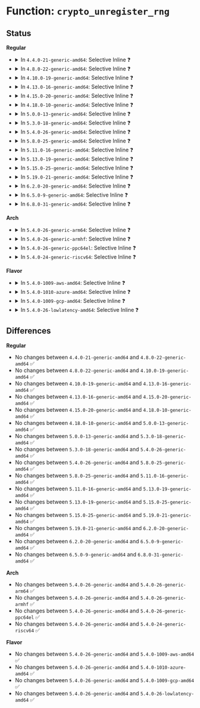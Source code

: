 # Function: <code>crypto_unregister_rng</code>

## Status
<b>Regular</b>
<ul>
<li>
<details>
<summary>In <code>4.4.0-21-generic-amd64</code>: Selective Inline ❓</summary>

```c
void crypto_unregister_rng(struct rng_alg * alg)
```

```json
{
  "name": "crypto_unregister_rng",
  "collision_type": "Unique Global",
  "inline_type": "Selective",
  "funcs": [
    {
      "addr": 18446744071582694768,
      "name": "crypto_unregister_rng",
      "external": true,
      "loc": "crypto/rng.c:200",
      "file": "crypto/rng.c",
      "inline": "not declared, inlined",
      "caller_inline": [
        "crypto/rng.c:crypto_register_rngs",
        "crypto/rng.c:crypto_unregister_rngs"
      ],
      "caller_func": []
    }
  ],
  "symbols": [
    {
      "addr": 18446744071582694768,
      "name": "crypto_unregister_rng",
      "section": ".text",
      "bind": "STB_GLOBAL",
      "size": 20
    }
  ]
}
```
</details>
</li>
<li>
<details>
<summary>In <code>4.8.0-22-generic-amd64</code>: Selective Inline ❓</summary>

```c
void crypto_unregister_rng(struct rng_alg * alg)
```

```json
{
  "name": "crypto_unregister_rng",
  "collision_type": "Unique Global",
  "inline_type": "Selective",
  "funcs": [
    {
      "addr": 18446744071582955236,
      "name": "crypto_unregister_rng",
      "external": true,
      "loc": "crypto/rng.c:200",
      "file": "crypto/rng.c",
      "inline": "not declared, inlined",
      "caller_inline": [
        "crypto/rng.c:crypto_unregister_rngs",
        "crypto/rng.c:crypto_register_rngs"
      ],
      "caller_func": [
        "crypto/jitterentropy-kcapi.c:jent_mod_exit"
      ]
    }
  ],
  "symbols": [
    {
      "addr": 18446744071582954944,
      "name": "crypto_unregister_rng",
      "section": ".text",
      "bind": "STB_GLOBAL",
      "size": 20
    }
  ]
}
```
</details>
</li>
<li>
<details>
<summary>In <code>4.10.0-19-generic-amd64</code>: Selective Inline ❓</summary>

```c
void crypto_unregister_rng(struct rng_alg * alg)
```

```json
{
  "name": "crypto_unregister_rng",
  "collision_type": "Unique Global",
  "inline_type": "Selective",
  "funcs": [
    {
      "addr": 18446744071583059508,
      "name": "crypto_unregister_rng",
      "external": true,
      "loc": "crypto/rng.c:200",
      "file": "crypto/rng.c",
      "inline": "not declared, inlined",
      "caller_inline": [
        "crypto/rng.c:crypto_unregister_rngs",
        "crypto/rng.c:crypto_register_rngs"
      ],
      "caller_func": [
        "crypto/jitterentropy-kcapi.c:jent_mod_exit"
      ]
    }
  ],
  "symbols": [
    {
      "addr": 18446744071583059216,
      "name": "crypto_unregister_rng",
      "section": ".text",
      "bind": "STB_GLOBAL",
      "size": 20
    }
  ]
}
```
</details>
</li>
<li>
<details>
<summary>In <code>4.13.0-16-generic-amd64</code>: Selective Inline ❓</summary>

```c
void crypto_unregister_rng(struct rng_alg * alg)
```

```json
{
  "name": "crypto_unregister_rng",
  "collision_type": "Unique Global",
  "inline_type": "Selective",
  "funcs": [
    {
      "addr": 18446744071583114756,
      "name": "crypto_unregister_rng",
      "external": true,
      "loc": "crypto/rng.c:196",
      "file": "crypto/rng.c",
      "inline": "not declared, inlined",
      "caller_inline": [
        "crypto/rng.c:crypto_unregister_rngs",
        "crypto/rng.c:crypto_register_rngs"
      ],
      "caller_func": [
        "crypto/jitterentropy-kcapi.c:jent_mod_exit"
      ]
    }
  ],
  "symbols": [
    {
      "addr": 18446744071583114352,
      "name": "crypto_unregister_rng",
      "section": ".text",
      "bind": "STB_GLOBAL",
      "size": 20
    }
  ]
}
```
</details>
</li>
<li>
<details>
<summary>In <code>4.15.0-20-generic-amd64</code>: Selective Inline ❓</summary>

```c
void crypto_unregister_rng(struct rng_alg * alg)
```

```json
{
  "name": "crypto_unregister_rng",
  "collision_type": "Unique Global",
  "inline_type": "Selective",
  "funcs": [
    {
      "addr": 18446744071583288724,
      "name": "crypto_unregister_rng",
      "external": true,
      "loc": "crypto/rng.c:198",
      "file": "crypto/rng.c",
      "inline": "not declared, inlined",
      "caller_inline": [
        "crypto/rng.c:crypto_unregister_rngs",
        "crypto/rng.c:crypto_register_rngs"
      ],
      "caller_func": [
        "crypto/jitterentropy-kcapi.c:jent_mod_exit"
      ]
    }
  ],
  "symbols": [
    {
      "addr": 18446744071583288320,
      "name": "crypto_unregister_rng",
      "section": ".text",
      "bind": "STB_GLOBAL",
      "size": 20
    }
  ]
}
```
</details>
</li>
<li>
<details>
<summary>In <code>4.18.0-10-generic-amd64</code>: Selective Inline ❓</summary>

```c
void crypto_unregister_rng(struct rng_alg * alg)
```

```json
{
  "name": "crypto_unregister_rng",
  "collision_type": "Unique Global",
  "inline_type": "Selective",
  "funcs": [
    {
      "addr": 18446744071583497092,
      "name": "crypto_unregister_rng",
      "external": true,
      "loc": "crypto/rng.c:198",
      "file": "crypto/rng.c",
      "inline": "not declared, inlined",
      "caller_inline": [
        "crypto/rng.c:crypto_unregister_rngs",
        "crypto/rng.c:crypto_register_rngs"
      ],
      "caller_func": [
        "crypto/jitterentropy-kcapi.c:jent_mod_exit"
      ]
    }
  ],
  "symbols": [
    {
      "addr": 18446744071583496752,
      "name": "crypto_unregister_rng",
      "section": ".text",
      "bind": "STB_GLOBAL",
      "size": 20
    }
  ]
}
```
</details>
</li>
<li>
<details>
<summary>In <code>5.0.0-13-generic-amd64</code>: Selective Inline ❓</summary>

```c
void crypto_unregister_rng(struct rng_alg * alg)
```

```json
{
  "name": "crypto_unregister_rng",
  "collision_type": "Unique Global",
  "inline_type": "Selective",
  "funcs": [
    {
      "addr": 18446744071583618402,
      "name": "crypto_unregister_rng",
      "external": true,
      "loc": "crypto/rng.c:197",
      "file": "crypto/rng.c",
      "inline": "not declared, inlined",
      "caller_inline": [
        "crypto/rng.c:crypto_unregister_rngs",
        "crypto/rng.c:crypto_register_rngs"
      ],
      "caller_func": [
        "crypto/jitterentropy-kcapi.c:jent_mod_exit"
      ]
    }
  ],
  "symbols": [
    {
      "addr": 18446744071583618064,
      "name": "crypto_unregister_rng",
      "section": ".text",
      "bind": "STB_GLOBAL",
      "size": 20
    }
  ]
}
```
</details>
</li>
<li>
<details>
<summary>In <code>5.3.0-18-generic-amd64</code>: Selective Inline ❓</summary>

```c
void crypto_unregister_rng(struct rng_alg * alg)
```

```json
{
  "name": "crypto_unregister_rng",
  "collision_type": "Unique Global",
  "inline_type": "Selective",
  "funcs": [
    {
      "addr": 18446744071583805154,
      "name": "crypto_unregister_rng",
      "external": true,
      "loc": "crypto/rng.c:192",
      "file": "crypto/rng.c",
      "inline": "not declared, inlined",
      "caller_inline": [
        "crypto/rng.c:crypto_unregister_rngs",
        "crypto/rng.c:crypto_register_rngs"
      ],
      "caller_func": [
        "crypto/jitterentropy-kcapi.c:jent_mod_exit"
      ]
    }
  ],
  "symbols": [
    {
      "addr": 18446744071583804816,
      "name": "crypto_unregister_rng",
      "section": ".text",
      "bind": "STB_GLOBAL",
      "size": 20
    }
  ]
}
```
</details>
</li>
<li>
<details>
<summary>In <code>5.4.0-26-generic-amd64</code>: Selective Inline ❓</summary>

```c
void crypto_unregister_rng(struct rng_alg * alg)
```

```json
{
  "name": "crypto_unregister_rng",
  "collision_type": "Unique Global",
  "inline_type": "Selective",
  "funcs": [
    {
      "addr": 18446744071583906994,
      "name": "crypto_unregister_rng",
      "external": true,
      "loc": "crypto/rng.c:192",
      "file": "crypto/rng.c",
      "inline": "not declared, inlined",
      "caller_inline": [
        "crypto/rng.c:crypto_unregister_rngs",
        "crypto/rng.c:crypto_register_rngs"
      ],
      "caller_func": [
        "crypto/jitterentropy-kcapi.c:jent_mod_exit"
      ]
    }
  ],
  "symbols": [
    {
      "addr": 18446744071583906656,
      "name": "crypto_unregister_rng",
      "section": ".text",
      "bind": "STB_GLOBAL",
      "size": 20
    }
  ]
}
```
</details>
</li>
<li>
<details>
<summary>In <code>5.8.0-25-generic-amd64</code>: Selective Inline ❓</summary>

```c
void crypto_unregister_rng(struct rng_alg * alg)
```

```json
{
  "name": "crypto_unregister_rng",
  "collision_type": "Unique Global",
  "inline_type": "Selective",
  "funcs": [
    {
      "addr": 18446744071584296226,
      "name": "crypto_unregister_rng",
      "external": true,
      "loc": "crypto/rng.c:196",
      "file": "crypto/rng.c",
      "inline": "not declared, inlined",
      "caller_inline": [
        "crypto/rng.c:crypto_unregister_rngs",
        "crypto/rng.c:crypto_register_rngs"
      ],
      "caller_func": [
        "crypto/jitterentropy-kcapi.c:jent_mod_exit"
      ]
    }
  ],
  "symbols": [
    {
      "addr": 18446744071584296160,
      "name": "crypto_unregister_rng",
      "section": ".text",
      "bind": "STB_GLOBAL",
      "size": 20
    }
  ]
}
```
</details>
</li>
<li>
<details>
<summary>In <code>5.11.0-16-generic-amd64</code>: Selective Inline ❓</summary>

```c
void crypto_unregister_rng(struct rng_alg * alg)
```

```json
{
  "name": "crypto_unregister_rng",
  "collision_type": "Unique Global",
  "inline_type": "Selective",
  "funcs": [
    {
      "addr": 18446744071584414866,
      "name": "crypto_unregister_rng",
      "external": true,
      "loc": "crypto/rng.c:196",
      "file": "crypto/rng.c",
      "inline": "not declared, inlined",
      "caller_inline": [
        "crypto/rng.c:crypto_unregister_rngs",
        "crypto/rng.c:crypto_register_rngs"
      ],
      "caller_func": [
        "crypto/jitterentropy-kcapi.c:jent_mod_exit"
      ]
    }
  ],
  "symbols": [
    {
      "addr": 18446744071584414800,
      "name": "crypto_unregister_rng",
      "section": ".text",
      "bind": "STB_GLOBAL",
      "size": 20
    }
  ]
}
```
</details>
</li>
<li>
<details>
<summary>In <code>5.13.0-19-generic-amd64</code>: Selective Inline ❓</summary>

```c
void crypto_unregister_rng(struct rng_alg * alg)
```

```json
{
  "name": "crypto_unregister_rng",
  "collision_type": "Unique Global",
  "inline_type": "Selective",
  "funcs": [
    {
      "addr": 18446744071584450178,
      "name": "crypto_unregister_rng",
      "external": true,
      "loc": "crypto/rng.c:192",
      "file": "crypto/rng.c",
      "inline": "not declared, inlined",
      "caller_inline": [
        "crypto/rng.c:crypto_unregister_rngs",
        "crypto/rng.c:crypto_register_rngs"
      ],
      "caller_func": [
        "crypto/jitterentropy-kcapi.c:jent_mod_exit"
      ]
    }
  ],
  "symbols": [
    {
      "addr": 18446744071584450112,
      "name": "crypto_unregister_rng",
      "section": ".text",
      "bind": "STB_GLOBAL",
      "size": 20
    }
  ]
}
```
</details>
</li>
<li>
<details>
<summary>In <code>5.15.0-25-generic-amd64</code>: Selective Inline ❓</summary>

```c
void crypto_unregister_rng(struct rng_alg * alg)
```

```json
{
  "name": "crypto_unregister_rng",
  "collision_type": "Unique Global",
  "inline_type": "Selective",
  "funcs": [
    {
      "addr": 18446744071584848178,
      "name": "crypto_unregister_rng",
      "external": true,
      "loc": "crypto/rng.c:192",
      "file": "crypto/rng.c",
      "inline": "not declared, inlined",
      "caller_inline": [
        "crypto/rng.c:crypto_unregister_rngs",
        "crypto/rng.c:crypto_register_rngs"
      ],
      "caller_func": [
        "crypto/jitterentropy-kcapi.c:jent_mod_exit"
      ]
    }
  ],
  "symbols": [
    {
      "addr": 18446744071584848112,
      "name": "crypto_unregister_rng",
      "section": ".text",
      "bind": "STB_GLOBAL",
      "size": 20
    }
  ]
}
```
</details>
</li>
<li>
<details>
<summary>In <code>5.19.0-21-generic-amd64</code>: Selective Inline ❓</summary>

```c
void crypto_unregister_rng(struct rng_alg * alg)
```

```json
{
  "name": "crypto_unregister_rng",
  "collision_type": "Unique Global",
  "inline_type": "Selective",
  "funcs": [
    {
      "addr": 18446744071585541826,
      "name": "crypto_unregister_rng",
      "external": true,
      "loc": "crypto/rng.c:192",
      "file": "crypto/rng.c",
      "inline": "not declared, inlined",
      "caller_inline": [
        "crypto/rng.c:crypto_unregister_rngs",
        "crypto/rng.c:crypto_register_rngs"
      ],
      "caller_func": [
        "crypto/jitterentropy-kcapi.c:jent_mod_exit"
      ]
    }
  ],
  "symbols": [
    {
      "addr": 18446744071585541760,
      "name": "crypto_unregister_rng",
      "section": ".text",
      "bind": "STB_GLOBAL",
      "size": 26
    }
  ]
}
```
</details>
</li>
<li>
<details>
<summary>In <code>6.2.0-20-generic-amd64</code>: Selective Inline ❓</summary>

```c
void crypto_unregister_rng(struct rng_alg * alg)
```

```json
{
  "name": "crypto_unregister_rng",
  "collision_type": "Unique Global",
  "inline_type": "Selective",
  "funcs": [
    {
      "addr": 18446744071586304226,
      "name": "crypto_unregister_rng",
      "external": true,
      "loc": "crypto/rng.c:192",
      "file": "crypto/rng.c",
      "inline": "not declared, inlined",
      "caller_inline": [
        "crypto/rng.c:crypto_unregister_rngs",
        "crypto/rng.c:crypto_register_rngs"
      ],
      "caller_func": [
        "crypto/jitterentropy-kcapi.c:jent_mod_exit"
      ]
    }
  ],
  "symbols": [
    {
      "addr": 18446744071586304144,
      "name": "crypto_unregister_rng",
      "section": ".text",
      "bind": "STB_GLOBAL",
      "size": 26
    }
  ]
}
```
</details>
</li>
<li>
<details>
<summary>In <code>6.5.0-9-generic-amd64</code>: Selective Inline ❓</summary>

```c
void crypto_unregister_rng(struct rng_alg * alg)
```

```json
{
  "name": "crypto_unregister_rng",
  "collision_type": "Unique Global",
  "inline_type": "Selective",
  "funcs": [
    {
      "addr": 18446744071586548324,
      "name": "crypto_unregister_rng",
      "external": true,
      "loc": "crypto/rng.c:219",
      "file": "crypto/rng.c",
      "inline": "not declared, inlined",
      "caller_inline": [
        "crypto/rng.c:crypto_unregister_rngs",
        "crypto/rng.c:crypto_register_rngs"
      ],
      "caller_func": [
        "crypto/jitterentropy-kcapi.c:jent_mod_exit"
      ]
    }
  ],
  "symbols": [
    {
      "addr": 18446744071586547984,
      "name": "crypto_unregister_rng",
      "section": ".text",
      "bind": "STB_GLOBAL",
      "size": 26
    }
  ]
}
```
</details>
</li>
<li>
<details>
<summary>In <code>6.8.0-31-generic-amd64</code>: Selective Inline ❓</summary>

```c
void crypto_unregister_rng(struct rng_alg * alg)
```

```json
{
  "name": "crypto_unregister_rng",
  "collision_type": "Unique Global",
  "inline_type": "Selective",
  "funcs": [
    {
      "addr": 18446744071586818404,
      "name": "crypto_unregister_rng",
      "external": true,
      "loc": "crypto/rng.c:219",
      "file": "crypto/rng.c",
      "inline": "not declared, inlined",
      "caller_inline": [
        "crypto/rng.c:crypto_unregister_rngs",
        "crypto/rng.c:crypto_register_rngs"
      ],
      "caller_func": [
        "crypto/jitterentropy-kcapi.c:jent_mod_exit"
      ]
    }
  ],
  "symbols": [
    {
      "addr": 18446744071586818064,
      "name": "crypto_unregister_rng",
      "section": ".text",
      "bind": "STB_GLOBAL",
      "size": 26
    }
  ]
}
```
</details>
</li>
</ul>
<b>Arch</b>
<ul>
<li>
<details>
<summary>In <code>5.4.0-26-generic-arm64</code>: Selective Inline ❓</summary>

```c
void crypto_unregister_rng(struct rng_alg * alg)
```

```json
{
  "name": "crypto_unregister_rng",
  "collision_type": "Unique Global",
  "inline_type": "Selective",
  "funcs": [
    {
      "addr": 18446603336495728440,
      "name": "crypto_unregister_rng",
      "external": true,
      "loc": "crypto/rng.c:192",
      "file": "crypto/rng.c",
      "inline": "not declared, inlined",
      "caller_inline": [
        "crypto/rng.c:crypto_unregister_rngs",
        "crypto/rng.c:crypto_register_rngs"
      ],
      "caller_func": [
        "crypto/jitterentropy-kcapi.c:jent_mod_exit"
      ]
    }
  ],
  "symbols": [
    {
      "addr": 18446603336495728088,
      "name": "crypto_unregister_rng",
      "section": ".text",
      "bind": "STB_GLOBAL",
      "size": 44
    }
  ]
}
```
</details>
</li>
<li>
<details>
<summary>In <code>5.4.0-26-generic-armhf</code>: Selective Inline ❓</summary>

```c
void crypto_unregister_rng(struct rng_alg * alg)
```

```json
{
  "name": "crypto_unregister_rng",
  "collision_type": "Unique Global",
  "inline_type": "Selective",
  "funcs": [
    {
      "addr": 3229081832,
      "name": "crypto_unregister_rng",
      "external": true,
      "loc": "crypto/rng.c:192",
      "file": "crypto/rng.c",
      "inline": "not declared, inlined",
      "caller_inline": [
        "crypto/rng.c:crypto_unregister_rngs",
        "crypto/rng.c:crypto_register_rngs"
      ],
      "caller_func": [
        "crypto/jitterentropy-kcapi.c:jent_mod_exit"
      ]
    }
  ],
  "symbols": [
    {
      "addr": 3229081564,
      "name": "crypto_unregister_rng",
      "section": ".text",
      "bind": "STB_GLOBAL",
      "size": 32
    }
  ]
}
```
</details>
</li>
<li>
<details>
<summary>In <code>5.4.0-26-generic-ppc64el</code>: Selective Inline ❓</summary>

```c
void crypto_unregister_rng(struct rng_alg * alg)
```

```json
{
  "name": "crypto_unregister_rng",
  "collision_type": "Unique Global",
  "inline_type": "Selective",
  "funcs": [
    {
      "addr": 13835058055289883264,
      "name": "crypto_unregister_rng",
      "external": true,
      "loc": "crypto/rng.c:192",
      "file": "crypto/rng.c",
      "inline": "not declared, inlined",
      "caller_inline": [
        "crypto/rng.c:crypto_unregister_rngs",
        "crypto/rng.c:crypto_register_rngs"
      ],
      "caller_func": [
        "crypto/jitterentropy-kcapi.c:jent_mod_exit"
      ]
    }
  ],
  "symbols": [
    {
      "addr": 13835058055289882768,
      "name": "crypto_unregister_rng",
      "section": ".text",
      "bind": "STB_GLOBAL",
      "size": 56
    }
  ]
}
```
</details>
</li>
<li>
<details>
<summary>In <code>5.4.0-24-generic-riscv64</code>: Selective Inline ❓</summary>

```c
void crypto_unregister_rng(struct rng_alg * alg)
```

```json
{
  "name": "crypto_unregister_rng",
  "collision_type": "Unique Global",
  "inline_type": "Selective",
  "funcs": [
    {
      "addr": 18446743936274879374,
      "name": "crypto_unregister_rng",
      "external": true,
      "loc": "crypto/rng.c:192",
      "file": "crypto/rng.c",
      "inline": "not declared, inlined",
      "caller_inline": [
        "crypto/rng.c:crypto_unregister_rngs",
        "crypto/rng.c:crypto_register_rngs"
      ],
      "caller_func": [
        "crypto/jitterentropy-kcapi.c:jent_mod_exit"
      ]
    }
  ],
  "symbols": [
    {
      "addr": 18446743936274879094,
      "name": "crypto_unregister_rng",
      "section": ".text",
      "bind": "STB_GLOBAL",
      "size": 44
    }
  ]
}
```
</details>
</li>
</ul>
<b>Flavor</b>
<ul>
<li>
<details>
<summary>In <code>5.4.0-1009-aws-amd64</code>: Selective Inline ❓</summary>

```c
void crypto_unregister_rng(struct rng_alg * alg)
```

```json
{
  "name": "crypto_unregister_rng",
  "collision_type": "Unique Global",
  "inline_type": "Selective",
  "funcs": [
    {
      "addr": 18446744071583875730,
      "name": "crypto_unregister_rng",
      "external": true,
      "loc": "crypto/rng.c:192",
      "file": "crypto/rng.c",
      "inline": "not declared, inlined",
      "caller_inline": [
        "crypto/rng.c:crypto_unregister_rngs",
        "crypto/rng.c:crypto_register_rngs"
      ],
      "caller_func": [
        "crypto/jitterentropy-kcapi.c:jent_mod_exit"
      ]
    }
  ],
  "symbols": [
    {
      "addr": 18446744071583875392,
      "name": "crypto_unregister_rng",
      "section": ".text",
      "bind": "STB_GLOBAL",
      "size": 20
    }
  ]
}
```
</details>
</li>
<li>
<details>
<summary>In <code>5.4.0-1010-azure-amd64</code>: Selective Inline ❓</summary>

```c
void crypto_unregister_rng(struct rng_alg * alg)
```

```json
{
  "name": "crypto_unregister_rng",
  "collision_type": "Unique Global",
  "inline_type": "Selective",
  "funcs": [
    {
      "addr": 18446744071583812786,
      "name": "crypto_unregister_rng",
      "external": true,
      "loc": "crypto/rng.c:192",
      "file": "crypto/rng.c",
      "inline": "not declared, inlined",
      "caller_inline": [
        "crypto/rng.c:crypto_unregister_rngs",
        "crypto/rng.c:crypto_register_rngs"
      ],
      "caller_func": [
        "crypto/jitterentropy-kcapi.c:jent_mod_exit"
      ]
    }
  ],
  "symbols": [
    {
      "addr": 18446744071583812448,
      "name": "crypto_unregister_rng",
      "section": ".text",
      "bind": "STB_GLOBAL",
      "size": 20
    }
  ]
}
```
</details>
</li>
<li>
<details>
<summary>In <code>5.4.0-1009-gcp-amd64</code>: Selective Inline ❓</summary>

```c
void crypto_unregister_rng(struct rng_alg * alg)
```

```json
{
  "name": "crypto_unregister_rng",
  "collision_type": "Unique Global",
  "inline_type": "Selective",
  "funcs": [
    {
      "addr": 18446744071583859490,
      "name": "crypto_unregister_rng",
      "external": true,
      "loc": "crypto/rng.c:192",
      "file": "crypto/rng.c",
      "inline": "not declared, inlined",
      "caller_inline": [
        "crypto/rng.c:crypto_unregister_rngs",
        "crypto/rng.c:crypto_register_rngs"
      ],
      "caller_func": [
        "crypto/jitterentropy-kcapi.c:jent_mod_exit"
      ]
    }
  ],
  "symbols": [
    {
      "addr": 18446744071583859152,
      "name": "crypto_unregister_rng",
      "section": ".text",
      "bind": "STB_GLOBAL",
      "size": 20
    }
  ]
}
```
</details>
</li>
<li>
<details>
<summary>In <code>5.4.0-26-lowlatency-amd64</code>: Selective Inline ❓</summary>

```c
void crypto_unregister_rng(struct rng_alg * alg)
```

```json
{
  "name": "crypto_unregister_rng",
  "collision_type": "Unique Global",
  "inline_type": "Selective",
  "funcs": [
    {
      "addr": 18446744071583960562,
      "name": "crypto_unregister_rng",
      "external": true,
      "loc": "crypto/rng.c:192",
      "file": "crypto/rng.c",
      "inline": "not declared, inlined",
      "caller_inline": [
        "crypto/rng.c:crypto_unregister_rngs",
        "crypto/rng.c:crypto_register_rngs"
      ],
      "caller_func": [
        "crypto/jitterentropy-kcapi.c:jent_mod_exit"
      ]
    }
  ],
  "symbols": [
    {
      "addr": 18446744071583960224,
      "name": "crypto_unregister_rng",
      "section": ".text",
      "bind": "STB_GLOBAL",
      "size": 20
    }
  ]
}
```
</details>
</li>
</ul>

## Differences
<b>Regular</b>
<ul>
<li>
No changes between <code>4.4.0-21-generic-amd64</code> and <code>4.8.0-22-generic-amd64</code> ✅
</li>
<li>
No changes between <code>4.8.0-22-generic-amd64</code> and <code>4.10.0-19-generic-amd64</code> ✅
</li>
<li>
No changes between <code>4.10.0-19-generic-amd64</code> and <code>4.13.0-16-generic-amd64</code> ✅
</li>
<li>
No changes between <code>4.13.0-16-generic-amd64</code> and <code>4.15.0-20-generic-amd64</code> ✅
</li>
<li>
No changes between <code>4.15.0-20-generic-amd64</code> and <code>4.18.0-10-generic-amd64</code> ✅
</li>
<li>
No changes between <code>4.18.0-10-generic-amd64</code> and <code>5.0.0-13-generic-amd64</code> ✅
</li>
<li>
No changes between <code>5.0.0-13-generic-amd64</code> and <code>5.3.0-18-generic-amd64</code> ✅
</li>
<li>
No changes between <code>5.3.0-18-generic-amd64</code> and <code>5.4.0-26-generic-amd64</code> ✅
</li>
<li>
No changes between <code>5.4.0-26-generic-amd64</code> and <code>5.8.0-25-generic-amd64</code> ✅
</li>
<li>
No changes between <code>5.8.0-25-generic-amd64</code> and <code>5.11.0-16-generic-amd64</code> ✅
</li>
<li>
No changes between <code>5.11.0-16-generic-amd64</code> and <code>5.13.0-19-generic-amd64</code> ✅
</li>
<li>
No changes between <code>5.13.0-19-generic-amd64</code> and <code>5.15.0-25-generic-amd64</code> ✅
</li>
<li>
No changes between <code>5.15.0-25-generic-amd64</code> and <code>5.19.0-21-generic-amd64</code> ✅
</li>
<li>
No changes between <code>5.19.0-21-generic-amd64</code> and <code>6.2.0-20-generic-amd64</code> ✅
</li>
<li>
No changes between <code>6.2.0-20-generic-amd64</code> and <code>6.5.0-9-generic-amd64</code> ✅
</li>
<li>
No changes between <code>6.5.0-9-generic-amd64</code> and <code>6.8.0-31-generic-amd64</code> ✅
</li>
</ul>
<b>Arch</b>
<ul>
<li>
No changes between <code>5.4.0-26-generic-amd64</code> and <code>5.4.0-26-generic-arm64</code> ✅
</li>
<li>
No changes between <code>5.4.0-26-generic-amd64</code> and <code>5.4.0-26-generic-armhf</code> ✅
</li>
<li>
No changes between <code>5.4.0-26-generic-amd64</code> and <code>5.4.0-26-generic-ppc64el</code> ✅
</li>
<li>
No changes between <code>5.4.0-26-generic-amd64</code> and <code>5.4.0-24-generic-riscv64</code> ✅
</li>
</ul>
<b>Flavor</b>
<ul>
<li>
No changes between <code>5.4.0-26-generic-amd64</code> and <code>5.4.0-1009-aws-amd64</code> ✅
</li>
<li>
No changes between <code>5.4.0-26-generic-amd64</code> and <code>5.4.0-1010-azure-amd64</code> ✅
</li>
<li>
No changes between <code>5.4.0-26-generic-amd64</code> and <code>5.4.0-1009-gcp-amd64</code> ✅
</li>
<li>
No changes between <code>5.4.0-26-generic-amd64</code> and <code>5.4.0-26-lowlatency-amd64</code> ✅
</li>
</ul>
